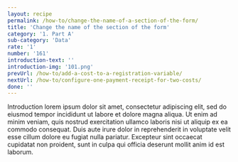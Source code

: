 ```yaml
---
layout: recipe
permalink: /how-to/change-the-name-of-a-section-of-the-form/
title: 'Change the name of the section of the form'
category: '1. Part A'
sub-category: 'Data'
rate: '1'
number: '161'
introduction-text: ''
introduction-img: '101.png'
prevUrl: /how-to/add-a-cost-to-a-registration-variable/
nextUrl: /how-to/configure-one-payment-receipt-for-two-costs/
done: ''
---
```


Introduction lorem ipsum dolor sit amet, consectetur adipiscing elit, sed do eiusmod tempor incididunt ut labore et dolore magna aliqua. Ut enim ad minim veniam, quis nostrud exercitation ullamco laboris nisi ut aliquip ex ea commodo consequat. Duis aute irure dolor in reprehenderit in voluptate velit esse cillum dolore eu fugiat nulla pariatur. Excepteur sint occaecat cupidatat non proident, sunt in culpa qui officia deserunt mollit anim id est laborum.

